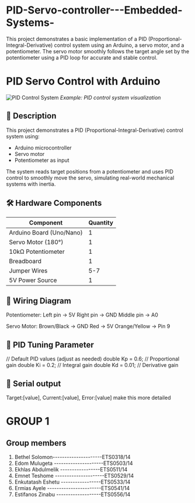# PID-Servo-controller---Embedded-Systems-
This project demonstrates a basic implementation of a PID (Proportional-Integral-Derivative) control system using an Arduino, a servo motor, and a potentiometer. The servo motor smoothly follows the target angle set by the potentiometer using a PID loop for accurate and stable control.


# PID Servo Control with Arduino

![PID Control System](https://miro.medium.com/v2/resize:fit:1400/0*6qwQPLegKNIOW_Et) 
*Example: PID control system visualization*

## 📝 Description
This project demonstrates a PID (Proportional-Integral-Derivative) control system using:
- Arduino microcontroller
- Servo motor
- Potentiometer as input

The system reads target positions from a potentiometer and uses PID control to smoothly move the servo, simulating real-world mechanical systems with inertia.

## 🛠 Hardware Components
| Component | Quantity |
|-----------|----------|
| Arduino Board (Uno/Nano) | 1 |
| Servo Motor (180°) | 1 |
| 10kΩ Potentiometer | 1 |
| Breadboard | 1 |
| Jumper Wires | 5-7 |
| 5V Power Source | 1 |

## 🔌 Wiring Diagram
Potentiometer:
   Left pin  → 5V
   Right pin → GND
   Middle pin → A0

Servo Motor:
   Brown/Black → GND
   Red → 5V
   Orange/Yellow → Pin 9


## 🔌 PID Tuning Parameter

// Default PID values (adjust as needed)
double Kp = 0.6;  // Proportional gain
double Ki = 0.2;  // Integral gain
double Kd = 0.01; // Derivative gain

## 🔌 Serial output

Target:[value], Current:[value], Error:[value]
 make this more detailed


# GROUP 1
## Group members
1. Bethel Solomon---------------------ETS0318/14
2. Edom Mulugeta ---------------------ETS0503/14
3. Ekhlas Abdulmelik -----------------ETS0511/14
4. Emnet Teshome ---------------------ETS0529/14
5. Enkutatash Eshetu -----------------ETS0533/14
6. Ermias Ayele -----------------------ETS0541/14
7. Estifanos Zinabu -------------------ETS0556/14
